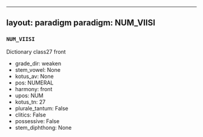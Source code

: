 
---
layout: paradigm
paradigm: NUM_VIISI
---
### ` NUM_VIISI `

Dictionary class27 front
* grade_dir: weaken
* stem_vowel: None
* kotus_av: None
* pos: NUMERAL
* harmony: front
* upos: NUM
* kotus_tn: 27
* plurale_tantum: False
* clitics: False
* possessive: False
* stem_diphthong: None
